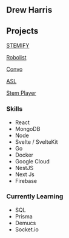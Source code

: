 ## Drew Harris

## Projects

[STEMIFY](stemify.io)

[Robolist](robolist.net)

[Convo](convo.drewh.net)

[ASL](asl.drewh.net)

[Stem Player](https://chrome.google.com/webstore/detail/stem-player-album-upload/iedjpcecgmldlnkbojiocmdaedhepbpn?hl=en&authuser=1)

### Skills
* React
* MongoDB
* Node
* Svelte / SvelteKit
* Go
* Docker
* Google Cloud
* NestJS
* Next Js
* Firebase


### Currently Learning
 * SQL
 * Prisma
 * Demucs
 * Socket.io
